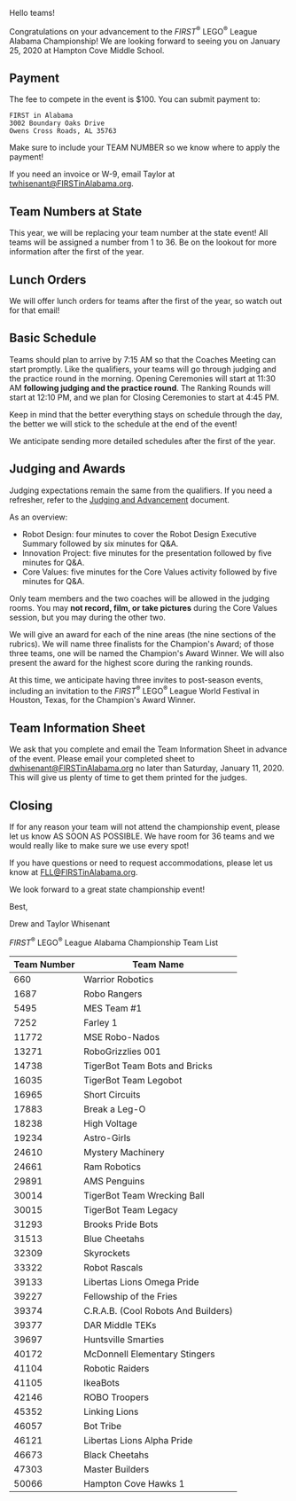 Hello teams!

Congratulations on your advancement to the *FIRST*<sup>&reg;</sup> LEGO<sup>&reg;</sup> League Alabama Championship! We are looking forward to seeing you on January 25, 2020 at Hampton Cove Middle School.


## Payment

The fee to compete in the event is \$100. You can submit payment to:

    FIRST in Alabama
    3002 Boundary Oaks Drive
    Owens Cross Roads, AL 35763

Make sure to include your TEAM NUMBER so we know where to apply the payment!

If you need an invoice or W-9, email Taylor at twhisenant@FIRSTinAlabama.org.


## Team Numbers at State

This year, we will be replacing your team number at the state event! All teams will be assigned a number from 1 to 36. Be on the lookout for more information after the first of the year.


## Lunch Orders

We will offer lunch orders for teams after the first of the year, so watch out for that email!


## Basic Schedule

Teams should plan to arrive by 7:15 AM so that the Coaches Meeting can start promptly. Like the qualifiers, your teams will go through judging and the practice round in the morning. Opening Ceremonies will start at 11:30 AM **following judging and the practice round**. The Ranking Rounds will start at 12:10 PM, and we plan for Closing Ceremonies to start at 4:45 PM.

Keep in mind that the better everything stays on schedule through the day, the better we will stick to the schedule at the end of the event!

We anticipate sending more detailed schedules after the first of the year.


## Judging and Awards

Judging expectations remain the same from the qualifiers. If you need a refresher, refer to the [Judging and Advancement](https://github.com/drewwhis/first-in-alabama/blob/main/2019-2020/fll/judging-and-advancement.md) document.

As an overview:
- Robot Design: four minutes to cover the Robot Design Executive Summary followed by six minutes for Q&A.
- Innovation Project: five minutes for the presentation followed by five minutes for Q&A.
- Core Values: five minutes for the Core Values activity followed by five minutes for Q&A.

Only team members and the two coaches will be allowed in the judging rooms. You may **not record, film, or take pictures** during the Core Values session, but you may during the other two.

We will give an award for each of the nine areas (the nine sections of the rubrics). We will name three finalists for the Champion's Award; of those three teams, one will be named the Champion's Award Winner. We will also present the award for the highest score during the ranking rounds.

At this time, we anticipate having three invites to post-season events, including an invitation to the *FIRST*<sup>&reg;</sup> LEGO<sup>&reg;</sup> League World Festival in Houston, Texas, for the Champion's Award Winner.


## Team Information Sheet

We ask that you complete and email the Team Information Sheet in advance of the event. Please email your completed sheet to dwhisenant@FIRSTinAlabama.org no later than Saturday, January 11, 2020. This will give us plenty of time to get them printed for the judges.


## Closing

If for any reason your team will not attend the championship event, please let us know AS SOON AS POSSIBLE. We have room for 36 teams and we would really like to make sure we use every spot!

If you have questions or need to request accommodations, please let us know at FLL@FIRSTinAlabama.org.

We look forward to a great state championship event!

Best,

Drew and Taylor Whisenant

*FIRST*<sup>&reg;</sup> LEGO<sup>&reg;</sup> League Alabama Championship Team List

| Team Number | Team Name                           |
| ----------- | ----------------------------------- |
| 660         | Warrior Robotics                    |
| 1687        | Robo Rangers                        |
| 5495        | MES Team #1                         |
| 7252        | Farley 1                            |
| 11772       | MSE Robo-Nados                      |
| 13271       | RoboGrizzlies 001                   |
| 14738       | TigerBot Team Bots and Bricks       |
| 16035       | TigerBot Team Legobot               |
| 16965       | Short Circuits                      |
| 17883       | Break a Leg-O                       |
| 18238       | High Voltage                        |
| 19234       | Astro-Girls                         |
| 24610       | Mystery Machinery                   |
| 24661       | Ram Robotics                        |
| 29891       | AMS Penguins                        |
| 30014       | TigerBot Team Wrecking Ball         |
| 30015       | TigerBot Team Legacy                |
| 31293       | Brooks Pride Bots                   |
| 31513       | Blue Cheetahs                       |
| 32309       | Skyrockets                          |
| 33322       | Robot Rascals                       |
| 39133       | Libertas Lions Omega Pride          |
| 39227       | Fellowship of the Fries             |
| 39374       | C.R.A.B. (Cool Robots And Builders) |
| 39377       | DAR Middle TEKs                     |
| 39697       | Huntsville Smarties                 |
| 40172       | McDonnell Elementary Stingers       |
| 41104       | Robotic Raiders                     |
| 41105       | IkeaBots                            |
| 42146       | ROBO Troopers                       |
| 45352       | Linking Lions                       |
| 46057       | Bot Tribe                           |
| 46121       | Libertas Lions Alpha Pride          |
| 46673       | Black Cheetahs                      |
| 47303       | Master Builders                     |
| 50066       | Hampton Cove Hawks 1                |